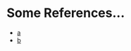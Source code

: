 # Some References...

- [a](https://www.instructables.com/LoRa-GPS-Tracker/)
- [b](https://rogerbit.com/wprb/2020/12/rastreador-o-tracker-gps-sin-red-celular-con-modulo-lora/)